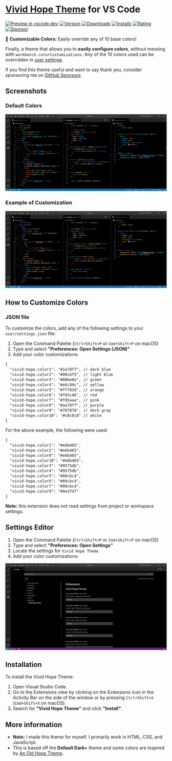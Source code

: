 # [Vivid Hope Theme](https://marketplace.visualstudio.com/items?itemName=matanich.vivid-hope-theme-vscode) for VS Code

[![Preview in vscode.dev](https://img.shields.io/badge/preview%20in-vscode.dev-blue)](https://vscode.dev/theme/matanich.vivid-hope-theme-vscode)
[![Version](https://vsmarketplacebadges.dev/version/matanich.vivid-hope-theme-vscode.png)](https://marketplace.visualstudio.com/items?itemName=matanich.vivid-hope-theme-vscode)
[![Downloads](https://vsmarketplacebadges.dev/downloads/matanich.vivid-hope-theme-vscode.png)](https://marketplace.visualstudio.com/items?itemName=matanich.vivid-hope-theme-vscode)
[![Installs](https://vsmarketplacebadges.dev/installs/matanich.vivid-hope-theme-vscode.png)](https://marketplace.visualstudio.com/items?itemName=matanich.vivid-hope-theme-vscode)
[![Rating](https://vsmarketplacebadges.dev/rating/matanich.vivid-hope-theme-vscode.png)](https://marketplace.visualstudio.com/items?itemName=matanich.vivid-hope-theme-vscode)
[![Sponsor](https://img.shields.io/badge/Sponsor-❤-red)](https://github.com/sponsors/tysonmatanich)

🎨 **Customizable Colors:** Easily override any of 10 base colors!

Finally, a theme that allows you to **easily configure colors**, without messing with `workbench.colorCustomizations`. Any of the 10 colors used can be overridden in [user settings](https://code.visualstudio.com/docs/getstarted/settings#_user-settings).

If you find this theme useful and want to say thank you, consider sponsoring me on [GitHub Sponsors](https://github.com/sponsors/tysonmatanich).

## Screenshots

### Default Colors

![HTML, JavaScript, and CSS ScreenShot](screenshots/default.png)

### Example of Customization

![HTML, JavaScript, and CSS ScreenShot](screenshots/custom.png)

## How to Customize Colors

### JSON file

To customize the colors, add any of the following settings to your `user/settings.json` file:

1. Open the Command Palette (`Ctrl+Shift+P` or `Cmd+Shift+P` on macOS)
2. Type and select **"Preferences: Open Settings (JSON)"**
3. Add your color customizations:

```jsonc
{
  "vivid-hope.color1": "#1e78ff", // dark blue
  "vivid-hope.color2": "#00cbf5", // light blue
  "vivid-hope.color3": "#00be6e", // green
  "vivid-hope.color4": "#e6c84c", // yellow
  "vivid-hope.color5": "#ff783d", // orange
  "vivid-hope.color6": "#f03c46", // red
  "vivid-hope.color7": "#f05aaa", // pink
  "vivid-hope.color8": "#aa78ff", // purple
  "vivid-hope.color9": "#787878", // dark gray
  "vivid-hope.color10": "#c8c8c8" // white
}
```

For the above example, the following were used:

```jsonc
{
  "vivid-hope.color1": "#e6b465",
  "vivid-hope.color2": "#e6b465",
  "vivid-hope.color8": "#e6b465",
  "vivid-hope.color10": "#e6b465",
  "vivid-hope.color3": "#9575db",
  "vivid-hope.color4": "#9575db",
  "vivid-hope.color5": "#00cbc4",
  "vivid-hope.color6": "#00cbc4",
  "vivid-hope.color7": "#00cbc4",
  "vivid-hope.color9": "#0e3747"
}
```

**Note:** this extension does not read settings from project or workspace settings.

## Settings Editor

1. Open the Command Palette (`Ctrl+Shift+P` or `Cmd+Shift+P` on macOS)
2. Type and select **"Preferences: Open Settings"**
3. Locate the settings for `Vivid Hope Theme`
4. Add your color customizations:

![Settings Editor ScreenShot](screenshots/settings.png)

## Installation

To install the Vivid Hope Theme:

1. Open Visual Studio Code.
2. Go to the Extensions view by clicking on the Extensions icon in the Activity Bar on the side of the window or by pressing `Ctrl+Shift+X` (`Cmd+Shift+X` on macOS).
3. Search for **"Vivid Hope Theme"** and click **"Install"**.

## More information

- **Note:** I made this theme for myself. I primarily work in HTML, CSS, and JavaScript.
- This is based off the **Default Dark+** theme and some colors are inspired by [An Old Hope Theme](https://github.com/dustinsanders/an-old-hope-theme-vscode).
